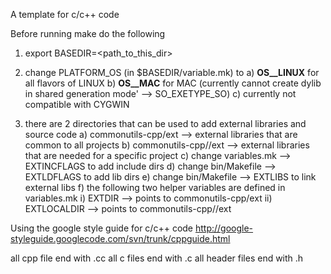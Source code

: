 A template for c/c++ code


Before running make do the following
1) export BASEDIR=<path_to_this_dir>

2) change PLATFORM_OS (in $BASEDIR/variable.mk) to
    a) __OS__LINUX__ for all flavors of LINUX
    b) __OS__MAC__ for MAC (currently cannot create 
       dylib in shared generation mode' --> SO_EXETYPE_SO)
    c) currently not compatible with CYGWIN

3) there are 2 directories that can be used to add external
   libraries and source code
    a) commonutils-cpp/ext --> external libraries that are
       common to all projects
    b) commonutils-cpp/<projname>/ext --> external libraries
       that are needed for a specific project
    c) change variables.mk -->  EXTINCFLAGS to add include dirs 
    d) change bin/Makefile -->  EXTLDFLAGS to add lib dirs
    e) change bin/Makefile -->  EXTLIBS to link external libs
    f) the following two helper variables are defined in variables.mk
       i) EXTDIR --> points to commonutils-cpp/ext
      ii) EXTLOCALDIR --> points to commonutils-cpp/<proj-name>/ext

Using the google style guide for c/c++ code
http://google-styleguide.googlecode.com/svn/trunk/cppguide.html

all cpp file end with .cc
all c files end with .c
all header files end with .h
